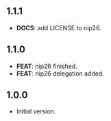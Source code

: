 ## 1.1.1

 - **DOCS**: add LICENSE to nip26.

## 1.1.0

 - **FEAT**: nip26 finished.
 - **FEAT**: nip26 delegation added.

## 1.0.0

- Initial version.
